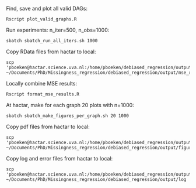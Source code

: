 
Find, save and plot all valid DAGs:
```
Rscript plot_valid_graphs.R
```

Run experiments: n_iter=500, n_obs=1000:
```
sbatch sbatch_run_all_iters.sh 1000
```

Copy RData files from hactar to local:
```
scp 'pboeken@hactar.science.uva.nl:/home/pboeken/debiased_regression/output/mse_results/*.RData' ~/Documents/PhD/Missingness_regression/debiased_regression/output/mse_results
```

Locally combine MSE results:
```
Rscript format_mse_results.R
```

At hactar, make for each graph 20 plots with n=1000:
```
sbatch sbatch_make_figures_per_graph.sh 20 1000
```

Copy pdf files from hactar to local:
```
scp 'pboeken@hactar.science.uva.nl:/home/pboeken/debiased_regression/output/figures/*' ~/Documents/PhD/Missingness_regression/debiased_regression/output/figures
```

Copy log and error files from hactar to local:
```
scp 'pboeken@hactar.science.uva.nl:/home/pboeken/debiased_regression/output/log/*' ~/Documents/PhD/Missingness_regression/debiased_regression/output/log
```